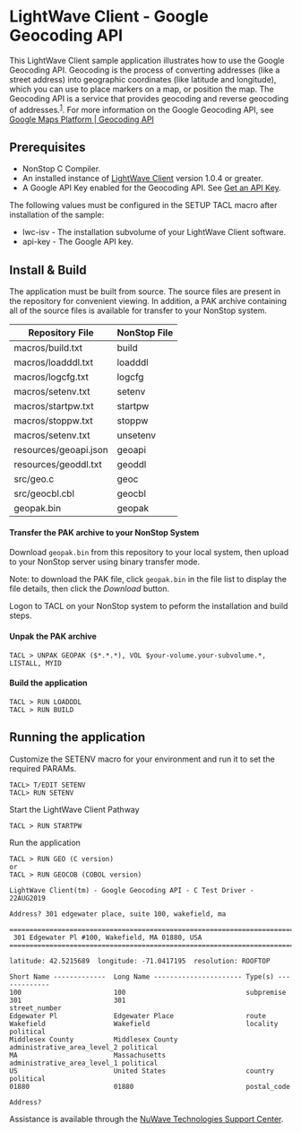 # LightWave Client - Google Geocoding API
This LightWave Client sample application illustrates how to use the Google Geocoding API. Geocoding is the process of converting addresses (like a street address) into geographic coordinates (like latitude and longitude), which you can use to place markers on a map, or position the map. The Geocoding API is a service that provides geocoding and reverse geocoding of addresses.<sup>[1](https://developers.google.com/maps/documentation/geocoding/start)</sup>. For more information on the Google Geocoding API, see [Google Maps Platform | Geocoding API](https://developers.google.com/maps/documentation/geocoding/start)
 
## Prerequisites

+ NonStop C Compiler.
+ An installed instance of [LightWave Client](https://docs.nuwavetech.com/display/LWCLIENT) version 1.0.4 or greater.
+ A Google API Key enabled for the Geocoding API. See [Get an API Key](https://developers.google.com/maps/documentation/geocoding/get-api-key).

The following values must be configured in the SETUP TACL macro after installation of the sample:

+ lwc-isv - The installation subvolume of your LightWave Client software.
+ api-key - The Google API key.

## Install & Build

The application must be built from source. The source files are present in the repository for convenient viewing. 
In addition, a PAK archive containing all of the source files is available for transfer to your NonStop system.
 
| Repository File | NonStop File | 
| -- | -- |
| macros/build.txt | build |
| macros/loadddl.txt | loadddl |
| macros/logcfg.txt | logcfg |
| macros/setenv.txt | setenv |
| macros/startpw.txt | startpw |
| macros/stoppw.txt | stoppw |
| macros/setenv.txt | unsetenv |
| resources/geoapi.json | geoapi |  
| resources/geoddl.txt | geoddl |
| src/geo.c | geoc |
| src/geocbl.cbl | geocbl |
| geopak.bin | geopak |
  
#### Transfer the PAK archive to your NonStop System

Download `geopak.bin` from this repository to your local system, then upload to your NonStop server using binary transfer mode.

Note: to download the PAK file, click `geopak.bin` in the file list to display the file details, then click the *Download* button.

Logon to TACL on your NonStop system to peform the installation and build steps.

#### Unpak the PAK archive
```
TACL > UNPAK GEOPAK ($*.*.*), VOL $your-volume.your-subvolume.*, LISTALL, MYID
```

#### Build the application 
```
TACL > RUN LOADDDL
TACL > RUN BUILD
```
## Running the application
Customize the SETENV macro for your environment and run it to set the required PARAMs.
```
TACL> T/EDIT SETENV
TACL> RUN SETENV
```
Start the LightWave Client Pathway
```
TACL > RUN STARTPW
```
Run the application
```
TACL > RUN GEO (C version)
or 
TACL > RUN GEOCOB (COBOL version)

LightWave Client(tm) - Google Geocoding API - C Test Driver - 22AUG2019

Address? 301 edgewater place, suite 100, wakefield, ma

================================================================================
 301 Edgewater Pl #100, Wakefield, MA 01880, USA
================================================================================

latitude: 42.5215689  longitude: -71.0417195  resolution: ROOFTOP

Short Name -------------  Long Name ---------------------- Type(s) -------------
100                       100                              subpremise
301                       301                              street_number
Edgewater Pl              Edgewater Place                  route
Wakefield                 Wakefield                        locality political
Middlesex County          Middlesex County                 administrative_area_level_2 political
MA                        Massachusetts                    administrative_area_level_1 political
US                        United States                    country political
01880                     01880                            postal_code

Address?
```
Assistance is available through the [NuWave Technologies Support Center](http://support.nuwavetech.com).
